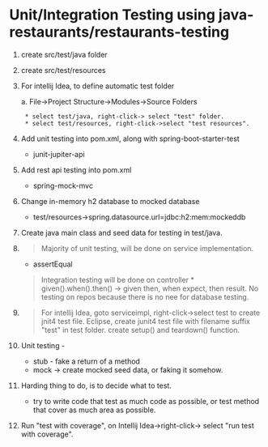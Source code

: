 # Unit/Integration Testing using java-restaurants/restaurants-testing

1. create src/test/java folder
2. create src/test/resources
3. For intellij Idea, to define automatic test folder

	a. File->Project Structure->Modules->Source Folders
	
		* select test/java, right-click-> select "test" folder.
		* select test/resources, right-click->select "test resources".
4. Add unit testing into pom.xml, along with spring-boot-starter-test
	* junit-jupiter-api
5. Add rest api testing into pom.xml
	* spring-mock-mvc
6. Change in-memory h2 database to mocked database
	* test/resources->spring.datasource.url=jdbc:h2:mem:mockeddb
7. Create java main class and seed data for testing in test/java.
8. > Majority of unit testing, will be done on service implementation.  
	* assertEqual
	> Integration testing will be done on controller
		* given().when().then() -> given then, when expect, then result.
	> No testing on repos because there is no nee for database testing.
9. > For intellij Idea, goto serviceimpl, right-click->select test to create jnit4 test file.
	> Eclipse, create junit4 test file with filename suffix "test" in test folder.
	> create setup() and teardown() function.
10. Unit testing - 
	* stub - fake a return of a method
	* mock -> create mocked seed data, or faking it somehow. 
11. Harding thing to do, is to decide what to test.
	* try to write code that test as much code as possible, or test method that cover as much area as possible.
12. Run "test with coverage", on Intellij Idea->right-click-> select "run test with coverage".

